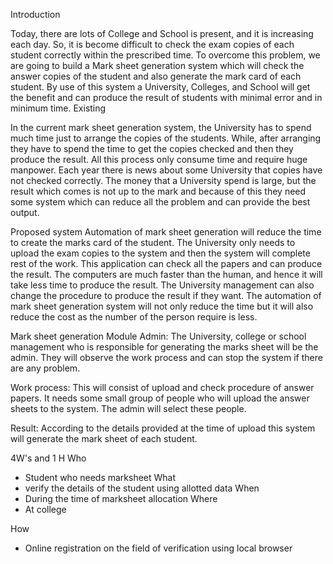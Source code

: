 
Introduction

Today, there are lots of College and School is present, and it is increasing each day. So, it is become difficult to check the exam copies of each student correctly within the prescribed time. To overcome this problem, we are going to build a Mark sheet generation system which will check the answer copies of the student and also generate the mark card of each student. By use of this system a University, Colleges, and School will get the benefit and can produce the result of students with minimal error and in minimum time.
Existing

In the current mark sheet generation system, the University has to spend much time just to arrange the copies of the students. While, after arranging they have to spend the time to get the copies checked and then they produce the result. All this process only consume time and require huge manpower. Each year there is news about some University that copies have not checked correctly. The money that a University spend is large, but the result which comes is not up to the mark and because of this they need some system which can reduce all the problem and can provide the best output.

Proposed system
Automation of mark sheet generation will reduce the time to create the marks card of the student. The University only needs to upload the exam copies to the system and then the system will complete rest of the work. This application can check all the papers and can produce the result. The computers are much faster than the human, and hence it will take less time to produce the result. The University management can also change the procedure to produce the result if they want. The automation of mark sheet generation system will not only reduce the time but it will also reduce the cost as the number of the person require is less.

Mark sheet generation Module
Admin: The University, college or school management who is responsible for generating the marks sheet will be the admin. They will observe the work process and can stop the system if there are any problem.

Work process: This will consist of upload and check procedure of answer papers. It needs some small group of people who will upload the answer sheets to the system. The admin will select these people.

Result: According to the details provided at the time of upload this system will generate the mark sheet of each student.



4W's and 1 H
Who
* Student who needs marksheet
What 
* verify the details of the student using allotted data
When 
* During the time of marksheet allocation
Where
* At college

How

* Online registration on the field of verification using local browser
